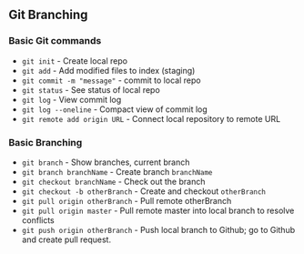 ## Git Branching

### Basic Git commands

* `git init` - Create local repo
* `git add` - Add modified files to index (staging)
* `git commit -m "message"` - commit to local repo
* `git status` - See status of local repo
* `git log` - View commit log
* `git log --oneline` - Compact view of commit log
* `git remote add origin URL` - Connect local repository to remote URL


### Basic Branching
* `git branch` - Show branches, current branch
* `git branch branchName` - Create branch `branchName`
* `git checkout branchName` - Check out the branch
* `git checkout -b otherBranch` - Create and checkout `otherBranch`
* `git pull origin otherBranch` - Pull remote otherBranch
* `git pull origin master` - Pull remote master into local branch to resolve conflicts
* `git push origin otherBranch` - Push local branch to Github; go to Github and create pull request.
